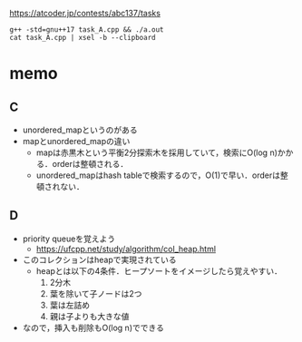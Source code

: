 https://atcoder.jp/contests/abc137/tasks

```
g++ -std=gnu++17 task_A.cpp && ./a.out
cat task_A.cpp | xsel -b --clipboard
```

# memo

## C
- unordered_mapというのがある
- mapとunordered_mapの違い
   - mapは赤黒木という平衡2分探索木を採用していて，検索にO(log n)かかる．orderは整頓される．
   - unordered_mapはhash tableで検索するので，O(1)で早い．orderは整頓されない．

## D
- priority queueを覚えよう
   - https://ufcpp.net/study/algorithm/col_heap.html
- このコレクションはheapで実現されている
   - heapとは以下の4条件．ヒープソートをイメージしたら覚えやすい．
     1. 2分木
     2. 葉を除いて子ノードは2つ
     3. 葉は左詰め
     4. 親は子よりも大きな値
- なので，挿入も削除もO(log n)でできる
